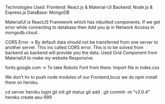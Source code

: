 Technologies Used:
Frontend: React.js & Material-UI
Backend: Node.js & Express.js
DataBase: MongoDB

MaterialUI is ReactJS Framework which has inbuilted components.
If we get error while connecting to database then Add you ip in Network Access in mongodb.cloud .

CORS Error ->  By default data should not be transferred from one server to another server. This ins called CORS error.
This is to be solved from backend as backend will provide you the data.
Used Grid Component from MaterialUI to make my website Responsive.

fonts.google.com -> To take Roboto Font from there.
Import file in index.css

We don't hv to push node modules of our Frontend,bcoz we do npm install there on heroku.

 cd server
 heroku login
 git init
 git status
 git add .
 git commit -m "v2.0.4"
 heroku create asu-999
 
